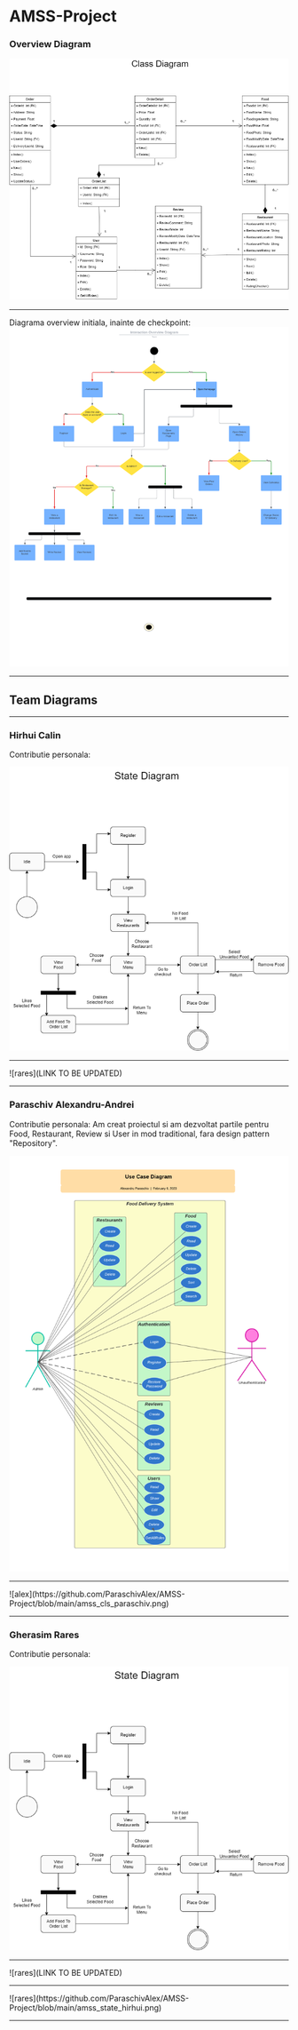 # AMSS-Project
 
<h3>Overview Diagram</h3>

![ovw](https://github.com/ParaschivAlex/AMSS-Project/blob/main/amss_class_ovw_team.png)
<hr>

Diagrama overview initiala, inainte de checkpoint:
![ovw2](https://github.com/ParaschivAlex/AMSS-Project/blob/main/amss_int_ovw_team.png)
<hr>

<h2>Team Diagrams</h2>
<hr>

<h3>Hirhui Calin</h3>

Contributie personala:

![calin](https://github.com/ParaschivAlex/AMSS-Project/blob/main/amss_state_hirhui.png)
<hr>
![rares](LINK TO BE UPDATED)
<hr>

<h3>Paraschiv Alexandru-Andrei</h3>

Contributie personala: Am creat proiectul si am dezvoltat partile pentru Food, Restaurant, Review si User in mod traditional, fara design pattern "Repository".

![alex](https://github.com/ParaschivAlex/AMSS-Project/blob/main/amss_ucd_paraschiv.png)
<hr>
![alex](https://github.com/ParaschivAlex/AMSS-Project/blob/main/amss_cls_paraschiv.png)
<hr>

<h3>Gherasim Rares</h3>

Contributie personala:

![rares](https://github.com/ParaschivAlex/AMSS-Project/blob/main/amss_state_hirhui.png)
<hr>
![rares](LINK TO BE UPDATED)
<hr>
![rares](https://github.com/ParaschivAlex/AMSS-Project/blob/main/amss_state_hirhui.png)
<hr>
